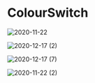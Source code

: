 # ColourSwitch
![2020-11-22](https://user-images.githubusercontent.com/55875752/127624308-416fad4a-4870-46e0-bb5c-fef3d55c7c3d.png)

![2020-12-17 (2)](https://user-images.githubusercontent.com/55875752/127624381-0124afbe-04f7-451c-b9f3-cb28f1c20b35.png)

![2020-12-17 (7)](https://user-images.githubusercontent.com/55875752/127624641-71317717-0b7b-4876-afe8-5db68c80b44c.png)

![2020-11-22 (2)](https://user-images.githubusercontent.com/55875752/127625005-d2e02c4b-4820-4807-b5d2-f3788cfcbe80.png)
